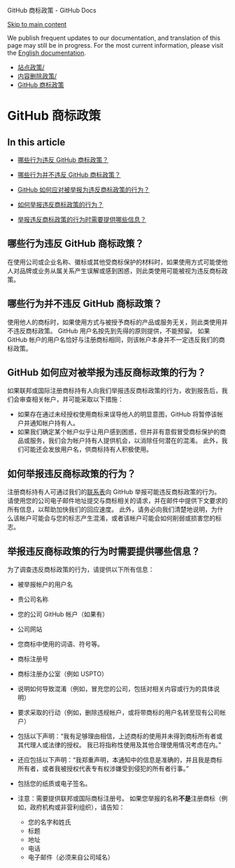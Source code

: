 GitHub 商标政策 - GitHub Docs

[Skip to main content](#main-content)

We publish frequent updates to our documentation, and translation of this page may still be in progress. For the most current information, please visit the [English documentation](/en).

* [站点政策/](/zh/site-policy)
* [内容删除政策/](/zh/site-policy/content-removal-policies)
* [GitHub 商标政策](/zh/site-policy/content-removal-policies/github-trademark-policy)

GitHub 商标政策
==========

In this article
----------

* [哪些行为违反 GitHub 商标政策？](#what-is-a-github-trademark-policy-violation)

* [哪些行为并不违反 GitHub 商标政策？](#what-is-not-a-github-trademark-policy-violation)

* [GitHub 如何应对被举报为违反商标政策的行为？](#how-does-github-respond-to-reported-trademark-policy-violations)

* [如何举报违反商标政策的行为？](#how-do-i-report-a-trademark-policy-violation)

* [举报违反商标政策的行为时需要提供哪些信息？](#what-information-is-required-when-reporting-trademark-policy-violations)

[](#what-is-a-github-trademark-policy-violation)哪些行为违反 GitHub 商标政策？
----------

在使用公司或企业名称、徽标或其他受商标保护的材料时，如果使用方式可能使他人对品牌或业务从属关系产生误解或感到困惑，则此类使用可能被视为违反商标政策。

[](#what-is-not-a-github-trademark-policy-violation)哪些行为并不违反 GitHub 商标政策？
----------

使用他人的商标时，如果使用方式与被授予商标的产品或服务无关，则此类使用并不违反商标政策。 GitHub 用户名按先到先得的原则提供，不能预留。 如果 GitHub 帐户的用户名恰好与注册商标相同，则该帐户本身并不一定违反我们的商标政策。

[](#how-does-github-respond-to-reported-trademark-policy-violations)GitHub 如何应对被举报为违反商标政策的行为？
----------

如果联邦或国际注册商标持有人向我们举报违反商标政策的行为，收到报告后，我们会审查相关帐户，并可能采取以下措施：

* 如果存在通过未经授权使用商标来误导他人的明显意图，GitHub 将暂停该帐户并通知帐户持有人。
* 如果我们确定某个帐户似乎让用户感到困惑，但并非有意假冒受商标保护的商品或服务，我们会为帐户持有人提供机会，以消除任何潜在的混淆。 此外，我们可能还会发放用户名，供商标持有人积极使用。

[](#how-do-i-report-a-trademark-policy-violation)如何举报违反商标政策的行为？
----------

注册商标持有人可通过我们的[联系表](https://support.github.com/contact?tags=docs-trademark)向 GitHub 举报可能违反商标政策的行为。 请使用您的公司电子邮件地址提交与商标相关的请求，并在邮件中提供下文要求的所有信息，以帮助加快我们的回应速度。 此外，请务必向我们清楚地说明，为什么该帐户可能会与您的标志产生混淆，或者该帐户可能会如何削弱或损害您的标志。

[](#what-information-is-required-when-reporting-trademark-policy-violations)举报违反商标政策的行为时需要提供哪些信息？
----------

为了调查违反商标政策的行为，请提供以下所有信息：

* 被举报帐户的用户名

* 贵公司名称

* 您的公司 GitHub 帐户（如果有）

* 公司网站

* 您商标中使用的词语、符号等。

* 商标注册号

* 商标注册办公室（例如 USPTO）

* 说明如何导致混淆（例如，冒充您的公司，包括对相关内容或行为的具体说明）

* 要求采取的行动（例如，删除违规帐户，或将带商标的用户名转至现有公司帐户）

* 包括以下声明：“我有足够理由相信，上述商标的使用并未得到商标所有者或其代理人或法律的授权。 我已将指称性使用及其他合理使用情况考虑在内。”

* 还应包括以下声明：“我郑重声明，本通知中的信息是准确的，并且我是商标所有者，或者我被授权代表专有权涉嫌受到侵犯的所有者行事。”

* 包括您的纸质或电子签名。

* 注意：需要提供联邦或国际商标注册号。 如果您举报的名称**不是**注册商标（例如，政府机构或非营利组织），请告知：

  * 您的名字和姓氏
  * 标题
  * 地址
  * 电话
  * 电子邮件（必须来自公司域名）
